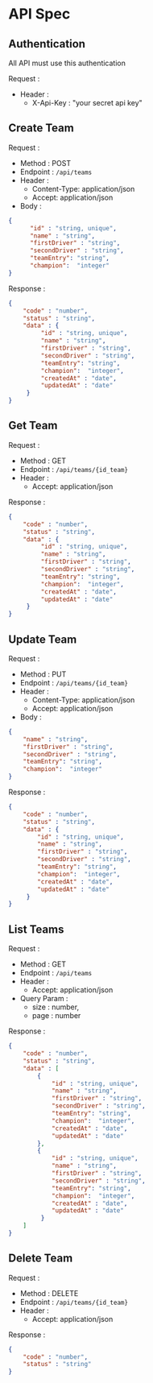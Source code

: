 # API Spec

## Authentication

All API must use this authentication

Request :
- Header :
    - X-Api-Key : "your secret api key"

## Create Team

Request :
- Method : POST
- Endpoint : `/api/teams`
- Header :
    - Content-Type: application/json
    - Accept: application/json
- Body :

```json 
{
      "id" : "string, unique",
      "name" : "string",
      "firstDriver" : "string",
      "secondDriver" : "string",
      "teamEntry": "string",
      "champion":  "integer"
}
```

Response :

```json 
{
    "code" : "number",
    "status" : "string",
    "data" : {
         "id" : "string, unique",
         "name" : "string",
         "firstDriver" : "string",
         "secondDriver" : "string",
         "teamEntry": "string",
         "champion":  "integer",
         "createdAt" : "date",
         "updatedAt" : "date"
     }
}
```

## Get Team

Request :
- Method : GET
- Endpoint : `/api/teams/{id_team}`
- Header :
    - Accept: application/json

Response :

```json 
{
    "code" : "number",
    "status" : "string",
    "data" : {
         "id" : "string, unique", 
         "name" : "string",
         "firstDriver" : "string",
         "secondDriver" : "string",
         "teamEntry": "string",
         "champion":  "integer",
         "createdAt" : "date",
         "updatedAt" : "date"
     }
}
```

## Update Team

Request :
- Method : PUT
- Endpoint : `/api/teams/{id_team}`
- Header :
    - Content-Type: application/json
    - Accept: application/json
- Body :

```json 
{
    "name" : "string",
    "firstDriver" : "string",
    "secondDriver" : "string",
    "teamEntry": "string",
    "champion":  "integer"
}
```

Response :

```json 
{
    "code" : "number",
    "status" : "string",
    "data" : {
        "id" : "string, unique",
        "name" : "string",
        "firstDriver" : "string",
        "secondDriver" : "string",
        "teamEntry": "string",
        "champion":  "integer",
        "createdAt" : "date",
        "updatedAt" : "date"
     }
}
```

## List Teams

Request :
- Method : GET
- Endpoint : `/api/teams`
- Header :
    - Accept: application/json
- Query Param :
    - size : number,
    - page : number

Response :

```json 
{
    "code" : "number",
    "status" : "string",
    "data" : [
        {
            "id" : "string, unique",
            "name" : "string",
            "firstDriver" : "string",
            "secondDriver" : "string",
            "teamEntry": "string",
            "champion":  "integer",
            "createdAt" : "date",
            "updatedAt" : "date"
        },
        {
            "id" : "string, unique",
            "name" : "string",
            "firstDriver" : "string",
            "secondDriver" : "string",
            "teamEntry": "string",
            "champion":  "integer",
            "createdAt" : "date",
            "updatedAt" : "date"
         }
    ]
}
```

## Delete Team

Request :
- Method : DELETE
- Endpoint : `/api/teams/{id_team}`
- Header :
    - Accept: application/json

Response :

```json 
{
    "code" : "number",
    "status" : "string"
}
```